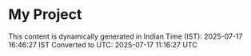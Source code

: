 # My Project

This content is dynamically generated in Indian Time (IST): 2025-07-17 16:46:27 IST
Converted to UTC: 2025-07-17 11:16:27 UTC

